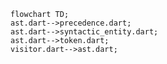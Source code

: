 <!---
Generated by https://github.com/polina-c/layerlens
Dependencies that create loop are markes with `!`.
-->

```mermaid
flowchart TD;
ast.dart-->precedence.dart;
ast.dart-->syntactic_entity.dart;
ast.dart-->token.dart;
visitor.dart-->ast.dart;
```

